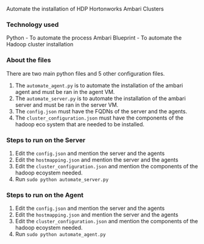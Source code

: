 Automate the installation of HDP Hortonworks Ambari Clusters 

### Technology used
Python - To automate the process
Ambari Blueprint - To automate the Hadoop cluster installation

### About the files
There are two main python files and 5 other configuration files. 

1. The `automate_agent.py` is to automate the installation of the ambari agent and must be ran in the agent VM. 
2. The `automate_server.py` is to automate the installation of the ambari server and must be ran in the server VM.
3. The `config.json` must have the FQDNs of the server and the agents.
4. The `cluster_configuration.json` must have the components of the hadoop eco system that are needed to be installed.

### Steps to run on the Server

1. Edit the `config.json` and mention the server and the agents
2. Edit the `hostmapping.json` and mention the server and the agents
3. Edit the `cluster_configuration.json` and mention the components of the hadoop ecoystem needed.
4. Run `sudo python automate_server.py`

### Steps to run on the Agent

1. Edit the `config.json` and mention the server and the agents
2. Edit the `hostmapping.json` and mention the server and the agents
3. Edit the `cluster_configuration.json` and mention the components of the hadoop ecoystem needed.
4. Run `sudo python automate_agent.py`
